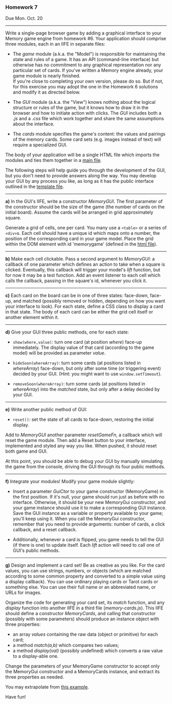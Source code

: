 ### Homework 7
Due  Mon. Oct. 20

---

Write a single-page browser game by adding a graphical interface to your Memory game engine from homework #6.  Your application should comprise three modules, each in an IIFE in separate files:

* The _game_ module (a.k.a. the "Model") is responsible for maintaining the state and rules of a game. It has an API (command-line interface) but otherwise has no commitment to any graphical representation nor any particular set of cards.
If you've written a Memory engine already, your game module is nearly finished.  
If you're close to completing your own version, please do so.  But if not, for this exercise you may adopt the one in the Homework 6 solutions and modify it as directed below.

* The _GUI_ module (a.k.a. the "View") knows nothing about the logical structure or rules of the game, but it knows how to draw it in the browser and how to initiate action with clicks.
The _GUI_ includes both a _.js_ and a _.css_ file which work together and share the same assumptions about the interface.

* The _cards_ module specifies the game's content: the values and pairings of the memory cards.  Some card sets (e.g. images instead of text) will require a specialized GUI. 

The body of your application will be a single HTML file which imports the modules and ties them together in a [main file](template/memory-main.js).

The following steps will help guide you through the development of the GUI, but you don't need to provide answers along the way.
You may develop your GUI by any process you like, as long as it has the public interface outlined in the [template file](template/memory-GUI.js).

---
**a)**  In the GUI's IIFE, write a constructor _MemoryGUI_.  The first parameter of the constructor should be the size of the game (the number of cards on the initial board).  Assume the cards will be arranged in grid approximately square.

Generate a grid of cells, one per card.  You many use a `<table>` or a series of `<div>`s.  Each cell should have a unique id which maps onto a number, the position of the corresponding card in your game model.  Place the grid within the DOM element with id 'memorygame' (defined in the [html file](template/memory.html)).

---
**b)**  Make each cell clickable.  Pass a second argument to _MemoryGUI_: a callback of one parameter which defines an action to take when a square is clicked.  Eventually, this callback will trigger your model's _lift_ function, but for now it may be a test function.
Add an event listener to each cell which calls the callback, passing in the square's id, whenever you click it.

---
**c)**  Each card on the board can be in one of three states: face-down, face-up, and matched (possibly removed or hidden, depending on how you want your interface to look).
For each state, define a CSS class to display a card in that state.  The body of each card can be either the grid cell itself or another element within it.

---
**d)** Give your GUI three public methods, one for each state:

- `show(where,value)`: turn one card (at position _where_) face-up immediately.  The display value of that card (according to the game model) will be provided as parameter _value_.

- `hideSoon(whereArray)`: turn some cards (at positions listed in _whereArray_) face-down, but only after some time (or triggering event) decided by your GUI.
(Hint: you might want to use `window.setTimeout`).

- `removeSoon(whereArray)`: turn some cards (at positions listed in _whereArray_) into the _matched_ state, but only after a delay decided by your GUI.

---
**e)** Write another public method of GUI:
- `reset()`: set the state of all cards to face-down, restoring the initial display.

Add to _MemoryGUI_ another parameter _resetGameFn_, a callback which will reset the game module.  Then add a Reset button to your interface, implemented and styled any way you like.  When pushed, it should reset both game and GUI.

At this point, you should be able to debug your GUI by manually simulating the game from the console, driving the GUI through its four public methods.

---
**f)** Integrate your modules!  Modify your game module slightly:

-  Insert a parameter _GuiCtor_ to your game constructor (MemoryGame) in the first position.  If it's null, your game should run just as before with no interface.  Otherwise, it should be your new MemoryGui constructor, and your game instance should use it to make a corresponding GUI instance.
Save the GUI instance as a variable or property available to your game; you'll keep using it.  When you call the MemoryGui constructor, remember that you need to provide arguments: number of cards, a click callback, and a reset callback.

- Additionally, whenever a card is flipped, you game needs to tell the GUI (if there is one) to update itself.  Each _lift_ action will need to call one of GUI's public methods.

---
**g)** Design and implement a card set!  Be as creative as you like.  For the card values, you can use strings, numbers, or objects (which are matched according to some common property and converted to a simple value using a display callback).
You can use ordinary playing cards or Tarot cards or something else.  You can use their full name or an abbreviated name, or URLs for images.

Organize the code for generating your card set, its _match_ function, and any _display_ function into another IIFE in a third file (_memory-cards.js_).  This IIFE should define a constructor _MemoryCards_, and calling that constructor (possibly with some parameters) should produce an instance object with three properties:

 - an array _values_ containing the raw data (object or primitive) for each card;
 - a method _match(a,b)_ which compares two values;
 - a method _display(val)_ (possibly undefined) which converts a raw value to a display-able one.

Change the parameters of your MemoryGame constructor to accept only the MemoryGui constructor and a MemoryCards instance, and extract its three properties as needed.

You may extrapolate from [this example](template/memory-cards.js).

Have fun!
